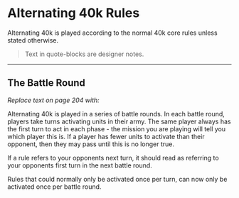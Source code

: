 # Alternating 40k Rules

Alternating 40k is played according to the normal 40k core rules unless stated otherwise.

> Text in quote-blocks are designer notes.

---

## The Battle Round

*Replace text on page 204 with:*

Alternating 40k is played in a series of battle rounds. In each battle round, players take turns activating units in their army. The same player always has the first turn to act in each phase - the mission you are playing will tell you which player this is. If a player has fewer units to activate than their opponent, then they may pass until this is no longer true.

If a rule refers to your opponents next turn, it should read as referring to your opponents first turn in the next battle round.

Rules that could normally only be activated once per turn, can now only be activated once per battle round.
